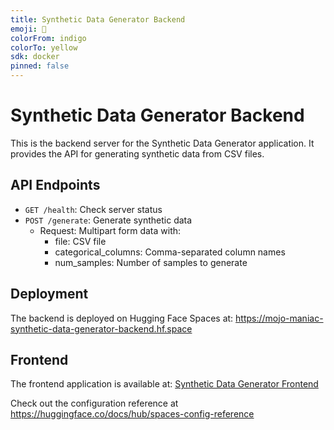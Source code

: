 ```yaml
---
title: Synthetic Data Generator Backend
emoji: 🦀
colorFrom: indigo
colorTo: yellow
sdk: docker
pinned: false
---
```


# Synthetic Data Generator Backend

This is the backend server for the Synthetic Data Generator application. It provides the API for generating synthetic data from CSV files.

## API Endpoints

- `GET /health`: Check server status
- `POST /generate`: Generate synthetic data
  - Request: Multipart form data with:
    - file: CSV file
    - categorical_columns: Comma-separated column names
    - num_samples: Number of samples to generate

## Deployment

The backend is deployed on Hugging Face Spaces at:
https://mojo-maniac-synthetic-data-generator-backend.hf.space

## Frontend

The frontend application is available at:
[Synthetic Data Generator Frontend](https://github.com/yourusername/synthetic-data-generator-frontend)

Check out the configuration reference at https://huggingface.co/docs/hub/spaces-config-reference

